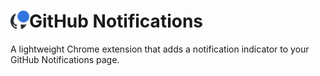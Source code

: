 # <img src="icon128.png" width="30" align="left" /> GitHub Notifications

A lightweight Chrome extension that adds a notification indicator to your
GitHub Notifications page.
